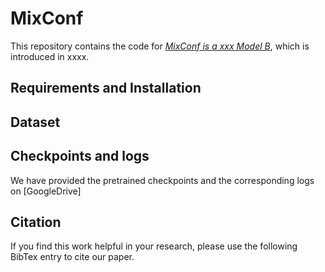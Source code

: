 # MixConf
This repository contains the code for *[MixConf is a xxx Model B](https://openreview.net/)*, which is introduced in xxxx.

## Requirements and Installation


## Dataset 


## Checkpoints and logs
We have provided the pretrained checkpoints and the corresponding logs on [GoogleDrive]

## Citation
If you find this work helpful in your research, please use the following BibTex entry to cite our paper.

